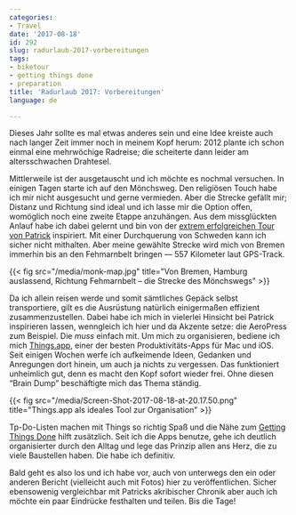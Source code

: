 ```yaml
---
categories:
- Travel
date: '2017-08-18'
id: 292
slug: radurlaub-2017-vorbereitungen
tags:
- biketour
- getting things done
- preparation
title: 'Radurlaub 2017: Vorbereitungen'
language: de

---
```


Dieses Jahr sollte es mal etwas anderes sein und eine Idee kreiste auch nach langer Zeit immer noch in meinem Kopf herum: 2012 plante ich schon einmal eine mehrwöchige Radreise; die scheiterte dann leider am altersschwachen Drahtesel.

Mittlerweile ist der ausgetauscht und ich möchte es nochmal versuchen. In einigen Tagen starte ich auf den Mönchsweg. Den religiösen Touch habe ich mir nicht ausgesucht und gerne vermieden. Aber die Strecke gefällt mir; Distanz und Richtung sind ideal und ich lasse mir die Option offen, womöglich noch eine zweite Etappe anzuhängen. Aus dem missglückten Anlauf habe ich dabei gelernt und bin von der [extrem erfolgreichen Tour von Patrick](https://blog.pattafeufeu.de/2016/06/anskap-endstatistik/) inspiriert. Mit einer Durchquerung von Schweden kann ich sicher nicht mithalten. Aber meine gewählte Strecke wird mich von Bremen immerhin bis an den Fehmarnbelt bringen — 557 Kilometer laut GPS-Track.

<!--more-->{{< fig src="/media/monk-map.jpg" title="Von Bremen, Hamburg auslassend, Richtung Fehmarnbelt – die Strecke des Mönchswegs" >}}

Da ich allein reisen werde und somit sämtliches Gepäck selbst transportiere, gilt es die Ausrüstung natürlich einigermaßen effizient zusammenzustellen. Dabei habe ich mich in vielerlei Hinsicht bei Patrick inspirieren lassen, wenngleich ich hier und da Akzente setze: die AeroPress zum Beispiel. Die _muss_ einfach mit. Um mich zu organisieren, bediene ich mich [Things.app](https://culturedcode.com/things/), einer der besten Produktivitäts-Apps für Mac und iOS. Seit einigen Wochen werfe ich aufkeimende Ideen, Gedanken und Anregungen dort hinein, um auch ja nichts zu vergessen. Das funktioniert unheimlich gut, denn es macht den Kopf sofort wieder frei. Ohne diesen &#8220;Brain Dump&#8221; beschäftigte mich das Thema ständig.

{{< fig src="/media/Screen-Shot-2017-08-18-at-20.17.50.png" title="Things.app als ideales Tool zur Organisation" >}}

Tp-Do-Listen machen mit Things so richtig Spaß und die Nähe zum [Getting Things Done](https://de.wikipedia.org/wiki/Getting_Things_Done) hilft zusätzlich. Seit ich die Apps benutze, gehe ich deutlich organisierter durch den Alltag und lege das Prinzip allen ans Herz, die zu viele Baustellen haben. Die habe ich definitiv.

Bald geht es also los und ich habe vor, auch von unterwegs den ein oder anderen Bericht (vielleicht auch mit Fotos) hier zu veröffentlichen. Sicher ebensowenig vergleichbar mit Patricks akribischer Chronik aber auch ich möchte ein paar Eindrücke festhalten und teilen. Bis die Tage!